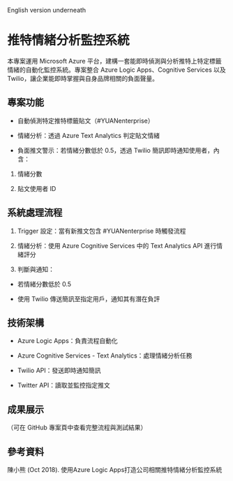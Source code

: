 English version underneath

# 推特情緒分析監控系統
本專案運用 Microsoft Azure 平台，建構一套能即時偵測與分析推特上特定標籤情緒的自動化監控系統。專案整合 Azure Logic Apps、Cognitive Services 以及 Twilio，讓企業能即時掌握與自身品牌相關的負面聲量。

## 專案功能
- 自動偵測特定推特標籤貼文（#YUANenterprise）

- 情緒分析：透過 Azure Text Analytics 判定貼文情緒

- 負面推文警示：若情緒分數低於 0.5，透過 Twilio 簡訊即時通知使用者，內含：

1. 情緒分數

2. 貼文使用者 ID

## 系統處理流程
1. Trigger 設定：當有新推文包含 #YUANenterprise 時觸發流程

2. 情緒分析：使用 Azure Cognitive Services 中的 Text Analytics API 進行情緒評分

3. 判斷與通知：

  - 若情緒分數低於 0.5

  - 使用 Twilio 傳送簡訊至指定用戶，通知其有潛在負評

## 技術架構
- Azure Logic Apps：負責流程自動化

- Azure Cognitive Services - Text Analytics：處理情緒分析任務

- Twilio API：發送即時通知簡訊

- Twitter API：讀取並監控指定推文

## 成果展示
（可在 GitHub 專案頁中查看完整流程與測試結果）

## 參考資料
陳小熊 (Oct 2018). 使用Azure Logic Apps打造公司相關推特情緒分析監控系統
